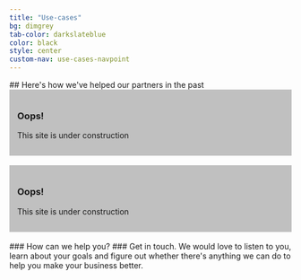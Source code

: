 ```yaml
---
title: "Use-cases"
bg: dimgrey
tab-color: darkslateblue
color: black
style: center
custom-nav: use-cases-navpoint
---
```


<p id="use-cases-navpoint"></p>
## Here's how we've helped our partners in the past

<br/>
<div style="background-color:silver;padding:1em">
<h3 style="text-align:left;">Oops!</h3>
<p style="text-align:left;">This site is under construction</p>
</div>

<br/>
<div style="background-color:silver;padding:1em">
<h3 style="text-align:left;">Oops!</h3>
<p style="text-align:left;">This site is under construction</p>
</div>

<br/>
### How can we help you?
### Get in touch. We would love to listen to you, learn about your goals and figure out whether there's anything we can do to help you make your business better.